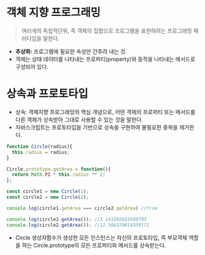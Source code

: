# 객체 지향 프로그래밍
> 여러개의 독립적단위, 즉 객체의 집합으로 프로그램을 표현하려는 프로그래밍 패러다임을 말한다.

- **추상화:** 프로그램에 필요한 속성만 간추려 내는 것.
- 객체는 상태 데이터를 나타내는 프로퍼티(property)와 동작을 나타내는 메서드로 구성되어 있다.



# 상속과 프로토타입
- 상속: 객체지향 프로그래밍의 핵심 개념으로, 어떤 객체의 프로퍼티 또는 메서드를 다른 객체가 상속받아 그대로 사용할 수 있는 것을 말한다.
- 자바스크립트는 프로토타입을 기반으로 상속을 구현하여 불필요한 중복을 제거한다.

```javascript
function Circle(radius){
  this.radius = radius;
}

Circle.prototype.getArea = function(){
  return Math.PI * this.radius ** 2;
};

const circle1 = new Circle(1);
const circle2 = new Circle(2);

console.log(circle1.getArea === circle2.getArea) //true

console.log(circle1.getArea()); //3.141592653589793
console.log(circle2.getArea()); //12.566370614359172

```

- Circle 생성자함수가 생성한 모든 인스턴스는 자신의 프로토타입, 즉 부모객체 역할을 하는  Circle.prototype의 모든 프로퍼티와 메서드를 상속받는다.

